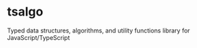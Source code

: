 # tsalgo

Typed data structures, algorithms, and utility functions library for JavaScript/TypeScript
